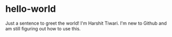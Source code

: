 # hello-world
Just a sentence to greet the world!
I'm Harshit Tiwari. I'm new to Github and am still figuring out how to use this.
